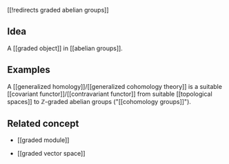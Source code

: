 [[!redirects graded abelian groups]]


## Idea

A [[graded object]] in [[abelian groups]].

## Examples

A [[generalized homology]]/[[generalized cohomology theory]] is a suitable [[covariant functor]]/[[contravariant functor]] from suitable [[topological spaces]] to $\mathbb{Z}$-graded abelian groups ("[[cohomology groups]]"). 

## Related concept

* [[graded module]]

* [[graded vector space]]

